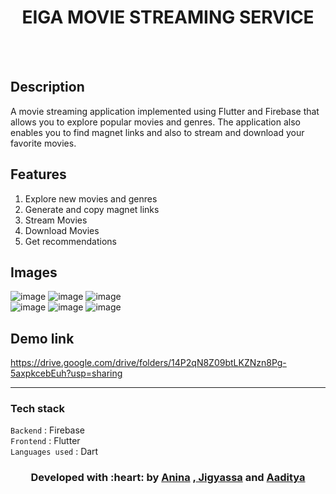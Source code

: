 </p>
<h1 align = 'center'>EIGA MOVIE STREAMING SERVICE</h1>
<br>


<br>


</p>

## Description ##
A movie streaming application implemented using Flutter and Firebase that allows you to explore popular movies and genres. The application also enables you to find magnet links and also to stream and download your favorite movies.


## Features ##
1) Explore new movies and genres
2) Generate and copy magnet links
3) Stream Movies
4) Download Movies
5) Get recommendations

## Images ##
![image](https://user-images.githubusercontent.com/57636109/133957690-778b5d09-353e-413f-9ba2-303884fd2918.png) ![image](https://user-images.githubusercontent.com/57636109/133957696-83d783f0-c438-4f8b-8897-639b2dc70c9d.png) ![image](https://user-images.githubusercontent.com/57636109/133957704-d559e671-6260-453b-90fe-93531bd56a92.png)
<br>
![image](https://user-images.githubusercontent.com/57636109/133957711-78f622f1-e2e4-4be6-ae2f-db5d6bbc2931.png) ![image](https://user-images.githubusercontent.com/57636109/133957817-32c72834-7eb8-4813-abfc-8f3c7a1e8561.png) ![image](https://user-images.githubusercontent.com/57636109/133957826-2fe11aa8-a3a9-4bfd-ad06-c94757b22368.png)



## Demo link ##
https://drive.google.com/drive/folders/14P2qN8Z09btLKZNzn8Pg-5axpkcebEuh?usp=sharing

----------------------------------------------------------------------------------------


###             Tech stack
`Backend` : Firebase  <br>
`Frontend` : Flutter  <br>
`Languages used` : Dart  <br>

<h3 align="center"><b>Developed with :heart: by <a href="https://github.com/anina512">Anina</a> ,<a href="https://github.com/Laborious-Coder"> Jigyassa</a> and <a href="https://github.com/AadityaMahadevan">Aaditya</a></b></h1>
